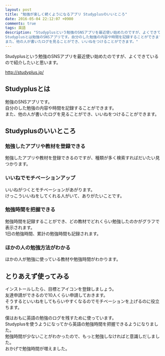 ```yaml
---
layout: post
title: "勉強が楽しく続くようになるアプリ Studyplusのいいところ"
date: 2016-05-04 22:12:07 +0900
comments: true
tags: 英語
description: "Studyplusという勉強のSNSアプリを最近使い始めたのですが、よくできているので紹介したいと思います。
Studyplusとは勉強のSNSアプリです。自分のした勉強の内容や時間を記録することができます。
また、他の人が書いたログを見ることができ、いいねをつけることができます。"
---
```


Studyplusという勉強のSNSアプリを最近使い始めたのですが、よくできているので紹介したいと思います。

http://studyplus.jp/

## Studyplusとは

勉強のSNSアプリです。  
自分のした勉強の内容や時間を記録することができます。  
また、他の人が書いたログを見ることができ、いいねをつけることができます。

## Studyplusのいいところ

### 勉強したアプリや教材を登録できる

勉強したアプリや教材を登録できるのですが、種類が多く検索すればだいたい見つかります。

### いいねでモチベーションアップ

いいねがつくとモチベーションがあがります。  
けっこういいねをしてくれる人がいて、ありがたいことです。

### 勉強時間を把握できる

勉強時間を記録することができ、どの教材でどれくらい勉強したのかがグラフで表示されます。  
1日の勉強時間、累計の勉強時間も記録されます。

### ほかの人の勉強方法がわかる

ほかの人が勉強に使っている教材や勉強時間がわかります。  

## とりあえず使ってみる

インストールしたら、目標とアイコンを登録しましょう。  
友達申請ができるので10人くらい申請しておきます。  
そうするといいねをしてもらいやすくなるのでモチベーションを上げるのに役立ちます。

僕はおもに英語の勉強のログを残すために使っています。  
Studyplusを使うようになってから英語の勉強時間を把握できるようになりました。  
勉強時間が少ないことがわかったので、もっと勉強しなければと意識しだしました。  
おかげで勉強時間が増えました。
